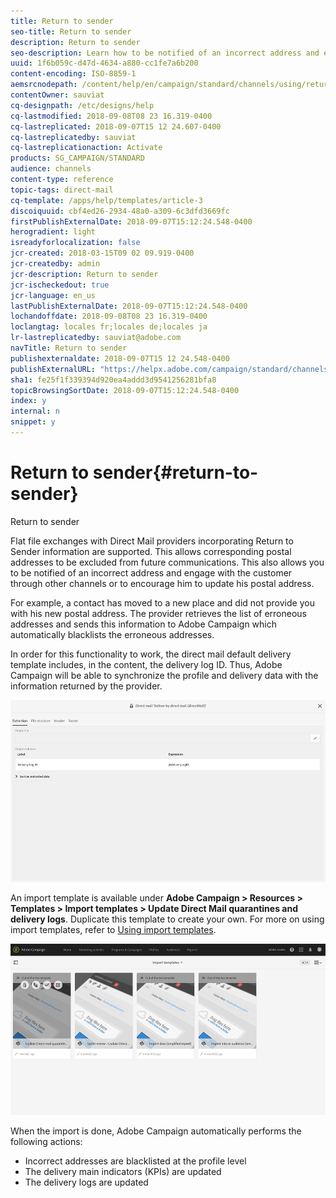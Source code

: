 ```yaml
---
title: Return to sender
seo-title: Return to sender
description: Return to sender
seo-description: Learn how to be notified of an incorrect address and exclude it from future communications.
uuid: 1f6b059c-d47d-4634-a880-cc1fe7a6b200
content-encoding: ISO-8859-1
aemsrcnodepath: /content/help/en/campaign/standard/channels/using/return-to-sender
contentOwner: sauviat
cq-designpath: /etc/designs/help
cq-lastmodified: 2018-09-08T08 23 16.319-0400
cq-lastreplicated: 2018-09-07T15 12 24.607-0400
cq-lastreplicatedby: sauviat
cq-lastreplicationaction: Activate
products: SG_CAMPAIGN/STANDARD
audience: channels
content-type: reference
topic-tags: direct-mail
cq-template: /apps/help/templates/article-3
discoiquuid: cbf4ed26-2934-48a0-a309-6c3dfd3669fc
firstPublishExternalDate: 2018-09-07T15:12:24.548-0400
herogradient: light
isreadyforlocalization: false
jcr-created: 2018-03-15T09 02 09.919-0400
jcr-createdby: admin
jcr-description: Return to sender
jcr-ischeckedout: true
jcr-language: en_us
lastPublishExternalDate: 2018-09-07T15:12:24.548-0400
lochandoffdate: 2018-09-08T08 23 16.319-0400
loclangtag: locales fr;locales de;locales ja
lr-lastreplicatedby: sauviat@adobe.com
navTitle: Return to sender
publishexternaldate: 2018-09-07T15 12 24.548-0400
publishExternalURL: "https://helpx.adobe.com/campaign/standard/channels/using/return-to-sender.html"
sha1: fe25f1f339394d920ea4addd3d9541256281bfa8
topicBrowsingSortDate: 2018-09-07T15:12:24.548-0400
index: y
internal: n
snippet: y
---
```


# Return to sender{#return-to-sender}

Return to sender

Flat file exchanges with Direct Mail providers incorporating Return to Sender information are supported. This allows corresponding postal addresses to be excluded from future communications. This also allows you to be notified of an incorrect address and engage with the customer through other channels or to encourage him to update his postal address.

For example, a contact has moved to a new place and did not provide you with his new postal address. The provider retrieves the list of erroneous addresses and sends this information to Adobe Campaign which automatically blacklists the erroneous addresses.

In order for this functionality to work, the direct mail default delivery template includes, in the content, the delivery log ID. Thus, Adobe Campaign will be able to synchronize the profile and delivery data with the information returned by the provider.

![](assets/direct_mail_return_sender_1.png)

An import template is available under **Adobe Campaign > Resources > Templates > Import templates > Update Direct Mail quarantines and delivery logs**. Duplicate this template to create your own. For more on using import templates, refer to [Using import templates](../../automating/using/defining-import-templates.md).

![](assets/direct_mail_return_sender_2.png)

When the import is done, Adobe Campaign automatically performs the following actions:

* Incorrect addresses are blacklisted at the profile level
* The delivery main indicators (KPIs) are updated
* The delivery logs are updated


